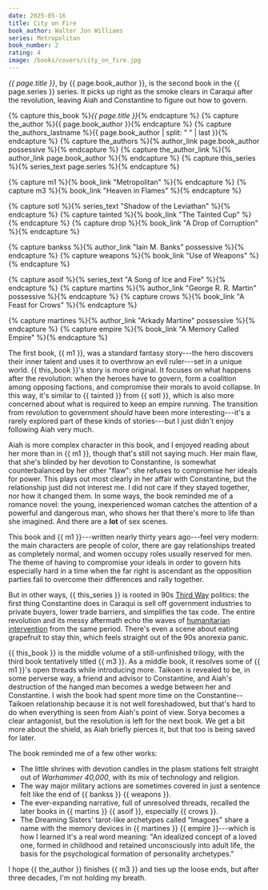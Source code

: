 ```yaml
---
date: 2025-05-16
title: City on Fire
book_author: Walter Jon Williams
series: Metropolitan
book_number: 2
rating: 4
image: /books/covers/city_on_fire.jpg
---
```


<cite class="book-title">{{ page.title }}</cite>, by <span
class="author-name">{{ page.book_author }}</span>, is the second book in the
<span class="book-series">{{ page.series }}</span> series. It picks up right
as the smoke clears in Caraqui after the revolution, leaving Aiah and
Constantine to figure out how to govern.

{% capture this_book %}<cite class="book-title">{{ page.title }}</cite>{% endcapture %}
{% capture the_author %}<span class="author-name">{{ page.book_author }}</span>{% endcapture %}
{% capture the_authors_lastname %}<span class="author-name">{{ page.book_author | split: " " | last }}</span>{% endcapture %}
{% capture the_authors %}{% author_link page.book_author possessive %}{% endcapture %}
{% capture the_author_link %}{% author_link page.book_author %}{% endcapture %}
{% capture this_series %}{% series_text page.series %}{% endcapture %}

{% capture m1 %}{% book_link "Metropolitan" %}{% endcapture %}
{% capture m3 %}{% book_link "Heaven in Flames" %}{% endcapture %}

{% capture sotl %}{% series_text "Shadow of the Leviathan" %}{% endcapture %}
{% capture tainted %}{% book_link "The Tainted Cup" %}{% endcapture %}
{% capture drop %}{% book_link "A Drop of Corruption" %}{% endcapture %}

{% capture bankss %}{% author_link "Iain M. Banks" possessive %}{% endcapture %}
{% capture weapons %}{% book_link "Use of Weapons" %}{% endcapture %}

{% capture asoif %}{% series_text "A Song of Ice and Fire" %}{% endcapture %}
{% capture martins %}{% author_link "George R. R. Martin" possessive %}{% endcapture %}
{% capture crows %}{% book_link "A Feast for Crows" %}{% endcapture %}

{% capture martines %}{% author_link "Arkady Martine" possessive %}{% endcapture %}
{% capture empire %}{% book_link "A Memory Called Empire" %}{% endcapture %}

The first book, {{ m1 }}, was a standard fantasy story---the hero discovers
their inner talent and uses it to overthrow an evil ruler---set in a unique
world. {{ this_book }}'s story is more original. It focuses on what happens
after the revolution: when the heroes have to govern, form a coalition among
opposing factions, and compromise their morals to avoid collapse. In this way,
it's similar to {{ tainted }} from {{ sotl }}, which is also more concerned
about what is required to keep an empire running. The transition from
revolution to government _should_ have been more interesting---it's a rarely
explored part of these kinds of stories---but I just didn't enjoy following
Aiah very much.

Aiah is more complex character in this book, and I enjoyed reading about her
more than in {{ m1 }}, though that's still not saying much. Her main flaw,
that she's blinded by her devotion to Constantine, is somewhat counterbalanced
by her other "flaw": she refuses to compromise her ideals for power. This
plays out most clearly in her affair with Constantine, but the relationship
just did not interest me. I did not care if they stayed together, nor how it
changed them. In some ways, the book reminded me of a romance novel: the
young, inexperienced woman catches the attention of a powerful and dangerous
man, who shows her that there's more to life than she imagined. And there are
a **lot** of sex scenes.

This book and {{ m1 }}---written nearly thirty years ago---feel very modern:
the main characters are people of color, there are gay relationships treated as
completely normal, and women occupy roles usually reserved for men. The theme of
having to compromise your ideals in order to govern hits especially hard in a
time when the far right is ascendant as the opposition parties fail to
overcome their differences and rally together.

But in other ways, {{ this_series }} is rooted in 90s [Third Way][third_way]
politics: the first thing Constantine does in Caraqui is sell off government
industries to private buyers, lower trade barriers, and simplifies the tax
code. The entire revolution and its messy aftermath echo the waves of
[humanitarian intervention][human_intervention] from the same period. There's
even a scene about eating grapefruit to stay thin, which feels straight out of
the 90s anorexia panic.

[third_way]: https://en.wikipedia.org/wiki/Third_Way
[human_intervention]: https://en.wikipedia.org/wiki/Humanitarian_intervention

{{ this_book }} is the middle volume of a still-unfinished trilogy, with the
third book tentatively titled {{ m3 }}. As a middle book, it resolves some of
{{ m1 }}'s open threads while introducing more. Taikoen is revealed to be, in
some perverse way, a friend and advisor to Constantine, and Aiah's destruction
of the hanged man becomes a wedge between her and Constantine. I wish the book
had spent more time on the Constantine--Taikoen relationship because it is not
well foreshadowed, but that's hard to do when everything is seen from Aiah's
point of view. Sorya becomes a clear antagonist, but the resolution is left
for the next book. We get a bit more about the shield, as Aiah briefly pierces
it, but that too is being saved for later.

The book reminded me of a few other works:

- The little shrines with devotion candles in the plasm stations felt straight
  out of <cite class="table-top-game-title">Warhammer 40,000</cite>, with its
  mix of technology and religion.
- The way major military actions are sometimes covered in just a sentence felt
  like the end of {{ bankss }} {{ weapons }}.
- The ever-expanding narrative, full of unresolved threads, recalled the later
  books in {{ martins }} {{ asoif }}, especially {{ crows }}.
- The Dreaming Sisters' tarot-like archetypes called "Imagoes" share a name
  with the memory devices in {{ martines }} {{ empire }}---which is how I
  learned it's a real word meaning: "An idealized concept of a loved one,
  formed in childhood and retained unconsciously into adult life, the basis
  for the psychological formation of personality archetypes."

I hope {{ the_author }} finishes {{ m3 }} and ties up the loose ends, but
after three decades, I'm not holding my breath.
